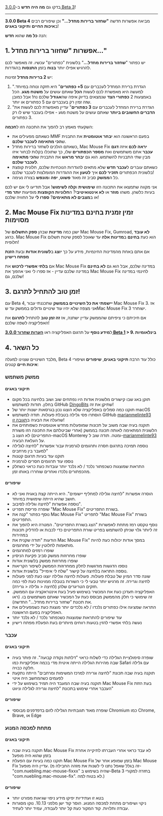 בדקו גם **מה היה חדש** ב-[3.0.0 Beta 3](https://github.com/noah-nuebling/mac-mouse-fix/releases/tag/3.0.0-Beta-3)!

---

**3.0.0 Beta 4** מביאה אפשרות חדשה **"שחזור ברירות מחדל..."** וכן שיפורים רבים ב**איכות החיים** ו**תיקוני באגים**!

הנה **כל מה** שהוא **חדש**:

## 1. אפשרות "שחזור ברירות מחדל..."

יש כפתור "**שחזור ברירות מחדל...**" בלשונית "כפתורים" עכשיו.
זה מאפשר לכם להרגיש אפילו יותר **בנוח** בזמן **התנסות** בהגדרות.

יש **2 ברירות מחדל** זמינות:

1. "הגדרת ברירת המחדל לעכברים עם **5+ כפתורים**" היא חזקה ונוחה במיוחד. למעשה היא מאפשרת לכם לעשות **הכל** שאתם עושים על **משטח מגע**. הכל באמצעות 2 **כפתורי הצד** שנמצאים בדיוק איפה שה**אגודל** שלכם נח! אבל כמובן שזה זמין רק בעכברים עם 5 כפתורים או יותר.
2. "הגדרת ברירת המחדל לעכברים עם **3 כפתורים**" עדיין מאפשרת לכם לעשות את **הדברים החשובים ביותר** שאתם עושים על משטח מגע - אפילו בעכבר שיש לו רק 3 כפתורים.

השקעתי מאמץ רב להפוך את התכונה הזו ל**חכמה**:

- כשאתם מפעילים את MMF בפעם הראשונה הוא **יבחר אוטומטית** את התבנית ש**הכי מתאימה לעכבר שלכם**.
- כשאתם הולכים לשחזר ברירות מחדל, Mac Mouse Fix **יראה לכם** איזה **דגם עכבר** אתם משתמשים ואת **מספר הכפתורים** שלו, כך שתוכלו בקלות לבחור איזו מבין שתי התבניות להשתמש. הוא גם **יבחר מראש** את התבנית ש**הכי מתאימה לעכבר שלכם**.
- כשאתם עוברים ל**עכבר חדש** שלא מתאים להגדרות הנוכחיות שלכם, חלונית קופצת בלשונית הכפתורים **תזכיר לכם** איך **לטעון** את ההגדרות המומלצות לעכבר שלכם!
- כל ה**ממשק** סביב זה מאוד **פשוט**, **יפה** ו**מונפש** בצורה נעימה.

אני מקווה שתמצאו את התכונה הזו **שימושית** ו**קלה לשימוש**! אבל תודיעו לי אם יש לכם בעיות כלשהן.
משהו **מוזר** או **לא אינטואיטיבי**? ה**חלוניות הקופצות** מופיעות **יותר מדי** או ב**מצבים לא מתאימים**? **ספרו לי** על החוויה שלכם!

## 2. Mac Mouse Fix זמין זמנית בחינם במדינות מסוימות

ישנן כמה **מדינות** שבהן **ספק התשלום** של Mac Mouse Fix, Gumroad, **לא עובד** כרגע.
Mac Mouse Fix הוא כעת **בחינם** ב**מדינות אלה** עד שאוכל לספק שיטת תשלום חלופית!

אם אתם באחת מהמדינות החינמיות, מידע על כך **יוצג** ב**לשונית אודות** ובעת **הזנת מפתח רישיון**

אם **בלתי אפשרי לרכוש** את Mac Mouse Fix במדינה שלכם, אבל הוא גם **לא בחינם** במדינה שלכם עדיין - אז ספרו לי ואני אהפוך את Mac Mouse Fix לחינמי במדינה שלכם, גם!

## 3. זמן טוב להתחיל לתרגם!

עם Beta 4, **יישמתי את כל השינויים בממשק** שתכננתי עבור Mac Mouse Fix 3. אז אני מצפה שלא יהיו עוד שינויים גדולים בממשק עד שMac Mouse Fix 3 ישוחרר.

אם חיכיתם כי ציפיתם שהממשק עדיין ישתנה, אז **זה זמן טוב** להתחיל **לתרגם** את האפליקציה לשפה שלכם!

ל**מידע נוסף** על תרגום האפליקציה ראו **[הערות שחרור 3.0.0 Beta 1](https://github.com/noah-nuebling/mac-mouse-fix/releases/tag/3.0.0-Beta-1.1) > 9. בינלאומיות**

## 4. כל השאר

מלבד השינויים שצוינו למעלה, Beta 4 כולל עוד הרבה **תיקוני באגים**, **שיפורים** ושיפורי **איכות חיים** קטנים:

### ממשק משתמש

#### תיקוני באגים

- תוקן באג שבו קישורים מלשונית אודות היו נפתחים שוב ושוב בלחיצה בכל מקום בחלון. תודות למשתמש GitHub [DingoBits](https://github.com/DingoBits) שתיקן את זה!
- תוקנו כמה סמלים באפליקציה שלא הוצגו נכון בגרסאות ישנות יותר של macOS
- הוסתרו פסי גלילה בטבלת פעולות. תודה למשתמש GitHub [marianmelinte93](https://github.com/marianmelinte93) שהעלה את הבעיה ב[תגובה זו](https://github.com/noah-nuebling/mac-mouse-fix/discussions/366#discussioncomment-3728994)!
- תוקנה בעיה שבה משוב על תכונות שמופעלות מחדש אוטומטית כשפותחים את הלשונית המתאימה לאותה תכונה בממשק (אחרי שביטלתם את התכונה הזו משורת התפריטים) לא הוצג ב-macOS Monterey ומטה. תודה שוב ל-[marianmelinte93](https://github.com/marianmelinte93) על העלאת הבעיה.
- נוספה תמיכה בתרגום חסרה ותרגומים לגרמנית עבור אפשרות "לחיצה לגלילה למעבר בין מרחבים"
- תוקנו עוד בעיות תרגום קטנות
- נוספו עוד תרגומים חסרים לגרמנית
- התראות שמוצגות כשכפתור נלכד / לא נלכד יותר עובדות כעת כראוי כשחלק מהכפתורים נלכדו ואחרים שוחררו באותו זמן.

#### שיפורים

- הוסרה אפשרות "לחיצה וגלילה למחליף יישומים". היא הייתה קצת באגית ואני לא חושב שהיא הייתה שימושית במיוחד.
- נוספה אפשרות "לחיצה וגלילה לסיבוב".
- שופרה פריסת תפריט "Mac Mouse Fix" בשורת התפריטים.
- נוסף כפתור "קנה את Mac Mouse Fix" לתפריט "Mac Mouse Fix" בשורת התפריטים.
- נוסף טקסט רמז מתחת לאפשרות "הצג בשורת התפריטים". המטרה היא להפוך את זה ליותר גלוי שניתן להשתמש בפריט שורת התפריטים כדי לכבות או להדליק תכונות במהירות
- הודעות "תודה שקנית את Mac Mouse Fix" במסך אודות יכולות כעת להיות מותאמות לחלוטין על ידי מתרגמים.
- שופרו רמזים למתרגמים
- שופרו מחרוזות ממשק סביב פקיעת הניסיון
- שופרו מחרוזות ממשק בלשונית אודות
- נוספו הדגשות מודגשות לחלק ממחרוזות הממשק לשיפור הקריאות
- נוספה התראה בלחיצה על קישור "שלח לי אימייל" בלשונית אודות.
- שונה סדר המיון של טבלת פעולות. פעולות לחיצה וגלילה יוצגו כעת לפני פעולות לחיצה וגרירה. זה מרגיש יותר טבעי לי כי השורות בטבלה ממוינות כעת לפי כמה חזקים הטריגרים שלהן (לחיצה < גלילה < גרירה).
- האפליקציה תעדכן כעת את המכשיר בשימוש פעיל בעת אינטראקציה עם הממשק. זה שימושי כי חלק מהממשק מבוסס כעת על המכשיר שאתם משתמשים בו. (ראו את תכונת "שחזור ברירות מחדל..." החדשה).
- התראה שמציגה אילו כפתורים נלכדו / לא נלכדים יותר מוצגת כעת כשמפעילים את האפליקציה בפעם הראשונה.
- עוד שיפורים להתראות שמוצגות כשכפתור נלכד / לא נלכד יותר
- נעשה בלתי אפשרי להזין בטעות רווחים מיותרים בעת הפעלת מפתח רישיון

### עכבר

#### תיקוני באגים

- שופרה סימולציית הגלילה כדי לשלוח כראוי "דלתות נקודה קבועה". זה פותר בעיה שבה מהירות הגלילה הייתה איטית מדי בכמה אפליקציות כמו Safari עם גלילה חלקה כבויה.
- תוקנה בעיה שבה תכונת "לחיצה וגרירה למרכז המשימות ומרחבים" הייתה נתקעת לפעמים כשהמחשב היה איטי
- תוקנה בעיה שבה המעבד היה תמיד בשימוש על ידי Mac Mouse Fix בעת הזזת העכבר אחרי שימוש בתכונת "לחיצה וגרירה לגלילה וניווט"

#### שיפורים

- שופרה מאוד תגובתיות הגלילה לזום בדפדפנים מבוססי Chromium כמו Chrome, Brave, או Edge

### מתחת למכסה המנוע

#### תיקוני באגים

- תוקנה בעיה שבה Mac Mouse Fix לא עבד כראוי אחרי העברתו לתיקייה אחרת בזמן שהוא היה מופעל
- תוקנו כמה בעיות עם הפעלת Mac Mouse Fix בזמן שמופע אחר של Mac Mouse Fix עדיין היה מופעל. (זה בגלל שאפל נתנו לי לשנות את מזהה החבילה מ-"com.nuebling.mac-mouse-fixxx" שהיה בשימוש ב-Beta 3 בחזרה למקורי "com.nuebling.mac-mouse-fix". לא בטוח למה.)

#### שיפורים

- בטא זו ועתידיות יפיקו מידע ניפוי שגיאות מפורט יותר
- ניקוי ושיפורים מתחת למכסה המנוע. הוסר קוד ישן מלפני 10.13. נוקו מסגרות עבודה ותלויות. קוד המקור כעת קל יותר לעבודה, עמיד יותר לעתיד.